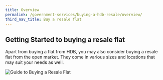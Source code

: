 ```yaml
---
title: Overview
permalink: /government-services/buying-a-hdb-resale/overview/
third_nav_title: Buy a resale flat
---
```


## Getting Started to buying a resale flat

Apart from buying a flat from HDB, you may also consider buying a resale flat from the open market. They come in various sizes and locations that may suit your needs as well.


![Guide to Buying a Resale Flat](https://www.hdb.gov.sg/cs/infoweb/img/hdb-resale-portal-buyers-infographic.jpg;wa814283dea9e68219)

